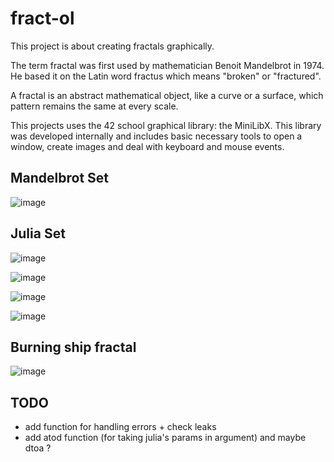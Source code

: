 # fract-ol

This project is about creating fractals graphically.

The term fractal was first used by mathematician Benoit Mandelbrot in 1974. He based
it on the Latin word fractus which means "broken" or "fractured".

A fractal is an abstract mathematical object, like a curve or a surface, which pattern
remains the same at every scale.

This projects uses the 42 school graphical library: the MiniLibX. This library was
developed internally and includes basic necessary tools to open a window, create images
and deal with keyboard and mouse events.

## Mandelbrot Set
![image](https://github.com/valentinefleith/fract-ol/assets/125041345/93526be5-7410-4c09-a401-02286b105d63)

## Julia Set
![image](https://github.com/valentinefleith/fract-ol/assets/125041345/dc3d50a3-4897-44b6-85b2-27706be87976)

![image](https://github.com/valentinefleith/fract-ol/assets/125041345/390808b1-4cdd-49ba-8561-3afd9ac8c568)

![image](https://github.com/valentinefleith/fract-ol/assets/125041345/9e62a644-4701-43e4-96d6-63e80c8a14e8)

![image](https://github.com/valentinefleith/fract-ol/assets/125041345/74427746-f8f1-4434-ad8a-40e12e182d70)


## Burning ship fractal

![image](https://github.com/valentinefleith/fract-ol/assets/125041345/ab32ee6e-5834-4b06-8372-28e48b941a75)

## TODO
- add function for handling errors + check leaks
- add atod function (for taking julia's params in argument) and maybe dtoa ?
